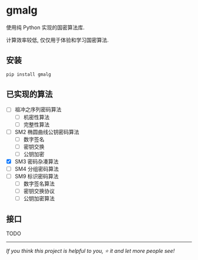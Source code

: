 # gmalg

使用纯 Python 实现的国密算法库.

计算效率较低, 仅仅用于体验和学习国密算法.

## 安装

```bat
pip install gmalg
```

## 已实现的算法

- [ ] 祖冲之序列密码算法
  - [ ] 机密性算法
  - [ ] 完整性算法
- [ ] SM2 椭圆曲线公钥密码算法
  - [ ] 数字签名
  - [ ] 密钥交换
  - [ ] 公钥加密
- [x] SM3 密码杂凑算法
- [ ] SM4 分组密码算法
- [ ] SM9 标识密码算法
  - [ ] 数字签名算法
  - [ ] 密钥交换协议
  - [ ] 公钥加密算法

## 接口

TODO

---

*If you think this project is helpful to you, :star: it and let more people see!*
